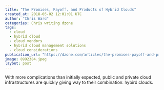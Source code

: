 ```yaml
---
title: "The Promises, Payoff, and Products of Hybrid Clouds"
created_at: 2018-05-02 12:01:01 UTC
author: "Chris Ward"
categories: Chris writing dzone
tags: 
  - cloud
  - hybrid cloud
  - cloud vendors
  - hybrid cloud management solutions
  - cloud considerations
publication_url: "https://dzone.com/articles/the-promises-payoff-and-products-of-hybrid-clouds"
image: 8992384.jpeg
layout: post
---
```

With more complications than initially expected, public and private cloud infrastructures are quickly giving way to their combination: hybird clouds.

